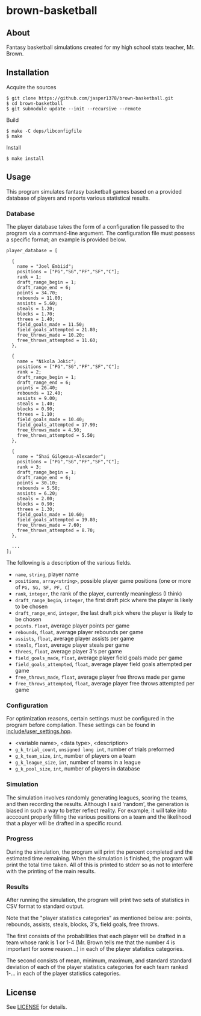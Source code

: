 # brown-basketball

## About

Fantasy basketball simulations created for my high school stats teacher, Mr. Brown.

<!---
Please note that I know nothing about basketball.
--->

## Installation

Acquire the sources
```
$ git clone https://github.com/jasper1378/brown-basketball.git
$ cd brown-basketball
$ git submodule update --init --recursive --remote
```
Build
```
$ make -C deps/libconfigfile
$ make
```
Install
```
$ make install
```

## Usage

This program simulates fantasy basketball games based on a provided database of players and reports various statistical results.

### Database

The player database takes the form of a configuration file passed to the program via a command-line argument. The configuration file must possess a specific format; an example is provided below.
```
player_database = [

  {
    name = "Joel Embiid";
    positions = ["PG","SG","PF","SF","C"];
    rank = 1;
    draft_range_begin = 1;
    draft_range_end = 6;
    points = 34.70;
    rebounds = 11.00;
    assists = 5.60;
    steals = 1.20;
    blocks = 1.70;
    threes = 1.40;
    field_goals_made = 11.50;
    field_goals_attempted = 21.80;
    free_throws_made = 10.20;
    free_throws_attempted = 11.60;
  },

  {
    name = "Nikola Jokic";
    positions = ["PG","SG","PF","SF","C"];
    rank = 2;
    draft_range_begin = 1;
    draft_range_end = 6;
    points = 26.40;
    rebounds = 12.40;
    assists = 9.00;
    steals = 1.40;
    blocks = 0.90;
    threes = 1.10;
    field_goals_made = 10.40;
    field_goals_attempted = 17.90;
    free_throws_made = 4.50;
    free_throws_attempted = 5.50;
  },

  {
    name = "Shai Gilgeous-Alexander";
    positions = ["PG","SG","PF","SF","C"];
    rank = 3;
    draft_range_begin = 1;
    draft_range_end = 6;
    points = 30.10;
    rebounds = 5.50;
    assists = 6.20;
    steals = 2.00;
    blocks = 0.90;
    threes = 1.30;
    field_goals_made = 10.60;
    field_goals_attempted = 19.80;
    free_throws_made = 7.60;
    free_throws_attempted = 8.70;
  },

  ...
];
```
The following is a description of the various fields.
- `name`, `string`, player name
- `positions`, `array<string>`, possible player game positions (one or more of `PG, SG, SF, PF, C`)
- `rank`, `integer`, the rank of the player, currently meaningless (I think)
- `draft_range_begin`, `integer`, the first draft pick where the player is likely to be chosen
- `draft_range_end`, `integer`, the last draft pick where the player is likely to be chosen
- `points`. `float`, average player points per game
- `rebounds`, `float`, average player rebounds per game
- `assists`, `float`, average player assists per game
- `steals`, `float`, average player steals per game
- `threes`, `float`, average player 3's per game
- `field_goals_made`, `float`, average player field goals made per game
- `field_goals_attempted`, `float`, average player field goals attempted per game
- `free_throws_made`, `float`, average player free throws made per game
- `free_throws_attempted`, `float`, average player free throws attempted per game

### Configuration

For optimization reasons, certain settings must be configured in the program before compilation. These settings can be found in [include/user_settings.hpp](user_settings.hpp).
- \<variable name\>, \<data type\>, \<description\>
- `g_k_trial_count`, `unsigned long int`, number of trials preformed
- `g_k_team_size`, `int`, number of players on a team
- `g_k_league_size`, `int`, number of teams in a league
- `g_k_pool_size`, `int`, number of players in database

### Simulation

The simulation involves randomly generating leagues, scoring the teams, and then recording the results. Although I said 'random', the generation is biased in such a way to better reflect reality. For example, it will take into acccount properly filling the various positions on a team and the likelihood that a player will be drafted in a specific round.

### Progress

During the simulation, the program will print the percent completed and the estimated time remaining. When the simulation is finished, the program will print the total time taken. All of this is printed to stderr so as not to interfere with the printing of the main results.

### Results

After running the simulation, the program will print two sets of statistics in CSV format to standard output.

Note that the "player statistics categories" as mentioned below are: points, rebounds, assists, steals, blocks, 3's, field goals, free throws.

The first consists of the probabilities that each player will be drafted in a team whose rank is 1 or 1-4 (Mr. Brown tells me that the number 4 is important for some reason...) in each of the player statistics categories.

The second consists of mean, minimum, maximum, and standard standard deviation of each of the player statistics categories for each team ranked 1-... in each of the player statistics categories.

## License

See [LICENSE](LICENSE) for details.
